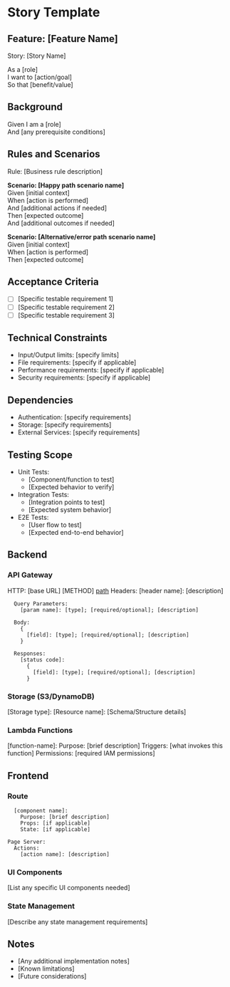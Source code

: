 # Story Template

## Feature: [Feature Name]

Story: [Story Name]

As a [role]  
I want to [action/goal]  
So that [benefit/value]

## Background

Given I am a [role]  
 And [any prerequisite conditions]

## Rules and Scenarios

Rule: [Business rule description]

**Scenario: [Happy path scenario name]**  
 Given [initial context]  
 When [action is performed]  
 And [additional actions if needed]  
 Then [expected outcome]  
 And [additional outcomes if needed]

**Scenario: [Alternative/error path scenario name]**  
 Given [initial context]  
 When [action is performed]  
 Then [expected outcome]

## Acceptance Criteria

- [ ] [Specific testable requirement 1]
- [ ] [Specific testable requirement 2]
- [ ] [Specific testable requirement 3]

## Technical Constraints

- Input/Output limits: [specify limits]
- File requirements: [specify if applicable]
- Performance requirements: [specify if applicable]
- Security requirements: [specify if applicable]

## Dependencies

- Authentication: [specify requirements]
- Storage: [specify requirements]
- External Services: [specify requirements]

## Testing Scope

- Unit Tests:
  - [Component/function to test]
  - [Expected behavior to verify]
- Integration Tests:
  - [Integration points to test]
  - [Expected system behavior]
- E2E Tests:
  - [User flow to test]
  - [Expected end-to-end behavior]

## Backend

### API Gateway

HTTP: [base URL]
[METHOD] [path]
Headers:
[header name]: [description]

      Query Parameters:
        [param name]: [type]; [required/optional]; [description]

      Body:
        {
          [field]: [type]; [required/optional]; [description]
        }

      Responses:
        [status code]:
          {
            [field]: [type]; [required/optional]; [description]
          }

### Storage (S3/DynamoDB)

[Storage type]:
[Resource name]:
[Schema/Structure details]

### Lambda Functions

[function-name]:
Purpose: [brief description]
Triggers: [what invokes this function]
Permissions: [required IAM permissions]

## Frontend

### Route

[path]: Components:

      [component name]:
        Purpose: [brief description]
        Props: [if applicable]
        State: [if applicable]

    Page Server:
      Actions:
        [action name]: [description]

### UI Components

[List any specific UI components needed]

### State Management

[Describe any state management requirements]

## Notes

- [Any additional implementation notes]
- [Known limitations]
- [Future considerations]
